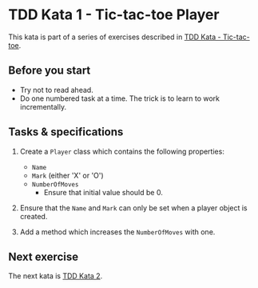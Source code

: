 # TDD Kata 1 - Tic-tac-toe Player

This kata is part of a series of exercises described in [TDD Kata - Tic-tac-toe](tdd_kata_intro.md).

## Before you start

- Try not to read ahead.
- Do one numbered task at a time. The trick is to learn to work incrementally.

## Tasks & specifications

1.  Create a `Player` class which contains the following properties:
    - `Name`
    - `Mark` (either 'X' or 'O')
    - `NumberOfMoves`
        - Ensure that initial value should be 0.
    
2.  Ensure that the `Name` and `Mark` can only be set when a player object is created. 

3.  Add a method which increases the `NumberOfMoves` with one. 

## Next exercise

The next kata is [TDD Kata 2](tdd_kata2.md).